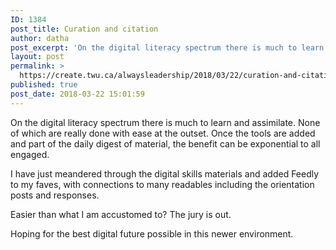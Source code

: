 ```yaml
---
ID: 1384
post_title: Curation and citation
author: datha
post_excerpt: 'On the digital literacy spectrum there is much to learn and assimilate. None of which are really done with ease at the outset. Once the tools are added and part of the daily digest of material, the benefit can be exponential to all engaged. I have just meandered through the digital skills materials and added &hellip; <p><a href="https://create.twu.ca/alwaysleadership/2018/03/22/curation-and-citation/">Continue reading<span> "Curation and citation"</span></a></p>'
layout: post
permalink: >
  https://create.twu.ca/alwaysleadership/2018/03/22/curation-and-citation/
published: true
post_date: 2018-03-22 15:01:59
---
```

<p>On the digital literacy spectrum there is much to learn and assimilate. None of which are really done with ease at the outset. Once the tools are added and part of the daily digest of material, the benefit can be exponential to all engaged.</p>
<p>I have just meandered through the digital skills materials and added Feedly to my faves, with connections to many readables including the orientation posts and responses.</p>
<p>Easier than what I am accustomed to? The jury is out.</p>
<p>Hoping for the best digital future possible in this newer environment.</p>